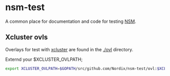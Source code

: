 # nsm-test

A common place for documentation and code for testing
[NSM](https://www.networkservicemesh.io/).

## Xcluster ovls

Overlays for test with [xcluster](https://github.com/Nordix/xcluster)
are found in the [./ovl](ovl) directory.

Externd your $XCLUSTER_OVLPATH;
```bash
export XCLUSTER_OVLPATH=$GOPATH/src/github.com/Nordix/nsm-test/ovl:$XCLUSTER_OVLPATH
```


